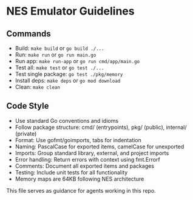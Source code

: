 # NES Emulator Guidelines

## Commands
- Build: `make build` or `go build ./...`
- Run: `make run` or `go run main.go`
- Run app: `make run-app` or `go run cmd/app/main.go`
- Test all: `make test` or `go test ./...`
- Test single package: `go test ./pkg/memory`
- Install deps: `make deps` or `go mod download`
- Clean: `make clean`

## Code Style
- Use standard Go conventions and idioms
- Follow package structure: cmd/ (entrypoints), pkg/ (public), internal/ (private)
- Format: Use gofmt/goimports, tabs for indentation
- Naming: PascalCase for exported items, camelCase for unexported
- Imports: Group standard library, external, and project imports
- Error handling: Return errors with context using fmt.Errorf
- Comments: Document all exported items and packages
- Testing: Include unit tests for all functionality
- Memory maps are 64KB following NES architecture

This file serves as guidance for agents working in this repo.